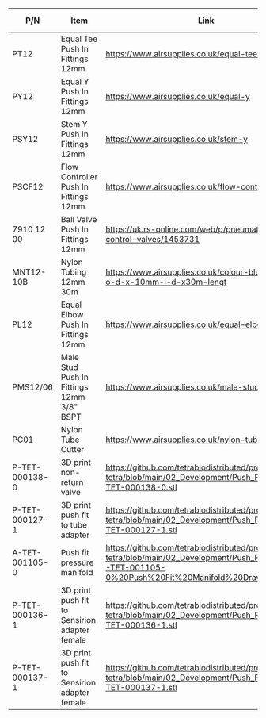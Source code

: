 | P/N            	| Item                                   	| Link                                                                                                             	| No off 	|
|----------------	|----------------------------------------	|------------------------------------------------------------------------------------------------------------------	|--------	|
| PT12           	| Equal Tee Push In Fittings 12mm       	| https://www.airsupplies.co.uk/equal-tee-12303                                                                    	| 6      	  |
| PY12           	| Equal Y Push In Fittings 12mm           	| https://www.airsupplies.co.uk/equal-y                                                                           | 2      	  |
| PSY12          	| Stem Y Push In Fittings 12mm          	| https://www.airsupplies.co.uk/stem-y                                                                             | 4      	 |
| PSCF12         	| Flow Controller Push In Fittings 12mm 	| https://www.airsupplies.co.uk/flow-controller                                                                    	| 4      	  |
| 7910 12 00     	| Ball Valve Push In Fittings 12mm      	| https://uk.rs-online.com/web/p/pneumatic-manual-control-valves/1453731                                           | 8      	 |
|MNT12-10B       	| Nylon Tubing 12mm 30m                 	| https://www.airsupplies.co.uk/colour-blue-12mm-o-d-x-10mm-i-d-x30m-lengt                                  	    | 1      	  |
| PL12           	| Equal Elbow Push In Fittings 12mm     	| https://www.airsupplies.co.uk/equal-elbow-12395                                                                  	| 8      	  |
| PMS12/06       	| Male Stud Push In Fittings 12mm 3/8" BSPT  	| https://www.airsupplies.co.uk/male-stud-11886                                                                | 38     	  |
| PC01           	| Nylon Tube Cutter                      	| https://www.airsupplies.co.uk/nylon-tube-cutter                                                                  	| 1      	  |
| P-TET-000138-0 	| 3D print non-return valve          	| https://github.com/tetrabiodistributed/project-tetra/blob/main/02_Development/Push_Fit_Design/P-TET-000138-0.stl 	| 9      	  |
| P-TET-000127-1 	| 3D print push fit to tube adapter   | https://github.com/tetrabiodistributed/project-tetra/blob/main/02_Development/Push_Fit_Design/P-TET-000127-1.stl 	| 10     	  |
| A-TET-001105-0 	| Push fit pressure manifold              | https://github.com/tetrabiodistributed/project-tetra/blob/main/02_Development/Push_Fit_Design/D-TET-001105-0%20Push%20Fit%20Manifold%20Drawing.pdf| 1     	  |
| P-TET-000136-1 	| 3D print push fit to Sensirion adapter female   | https://github.com/tetrabiodistributed/project-tetra/blob/main/02_Development/Push_Fit_Design/P-TET-000136-1.stl 	| 4     	  |
| P-TET-000137-1 	| 3D print push fit to Sensirion adapter female    | https://github.com/tetrabiodistributed/project-tetra/blob/main/02_Development/Push_Fit_Design/P-TET-000137-1.stl  | 4     	   |          
